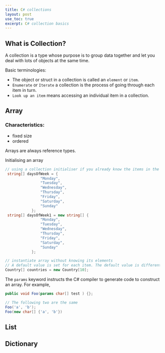 ```yaml
---
title: C# collections
layout: post
use_toc: true
excerpt: C# collection basics
---
```


## What is Collection? 
A collection is a type whose purpose is to group data together and let you deal with lots of objects at the same time. 

Basic terminologies:
- The object or struct in a collection is called an `element` or `item`.
- `Enumerate` or `Iterate` a collection is the process of going through each item in turn. 
- `Look up an item` means accessing an individual item in a collection.

## Array 
### Characteristics:
- fixed size
- ordered

Arrays are always reference types. 

Initialising an array
```csharp
// using a collection initialiser if you already know the items in the array
 string[] daysOfWeek = {
                "Monday",
                "Tuesday",
                "Wednesday",
                "Thursday",
                "Friday",
                "Saturday",
                "Sunday"
            };
 string[] daysOfWeek1 = new string[] {
                "Monday",
                "Tuesday",
                "Wednesday",
                "Thursday",
                "Friday",
                "Saturday",
                "Sunday"
            };

// instantiate array without knowing its elements
// A default value is set for each item. The default value is different depending on the type of that element e.g. `null` for reference type, `0` for int type etc. 
Country[] countries = new Country[10];
```

The `params` keyword instructs the C# compiler to generate code to construct an array. For example, 
```csharp
public void Foo(params char[] test ) {};

// The following two are the same
Foo('a', 'b');
Foo(new char[] {'a', 'b'})
```


## List 

## Dictionary